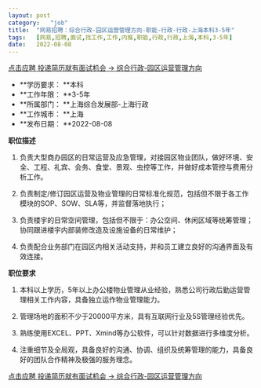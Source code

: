 ```yaml
---
layout:	post
category:	"job"
title:	"网易招聘：综合行政-园区运营管理方向-职能-行政-行政-上海本科3-5年"
tags:	[网易,招聘,面试,找工作,工作,内推,职能,行政,行政,上海,本科,3-5年]
date:	2022-08-08
---
```


[点击应聘 投递简历就有面试机会 ->  综合行政-园区运营管理方向](http://mobile.bole.netease.com/bole/boleDetail?id=36791&employeeId=346f03c3cda5f04c&key=all)



- **学历要求： **本科
- **工作年限： **3-5年
- **所属部门： **上海综合发展部-上海行政
- **工作城市： **上海
- **发布日期： **2022-08-08



**职位描述**

1.	负责大型商办园区的日常运营及应急管理，对接园区物业团队，做好环境、安全、工程、礼宾、会务、食堂、景观、虫控等工作，并做好成本管控与费用分析工作。

2.	负责制定/修订园区运营及物业管理的日常标准化规范，包括但不限于各工作模块的SOP、SOW、SLA等，并监督落地执行；

3.	负责楼宇的日常空间管理，包括但不限于：办公空间、休闲区域等统筹管理；协同跟进楼宇内部装修改造及设施设备的日常维护；

4.	负责配合业务部门在园区内相关活动支持，并和员工建立良好的沟通界面及有效连接。



**职位要求**

1.	本科以上学历，5年以上办公楼物业管理从业经验，熟悉公司行政后勤运营管理相关工作内容，具备独立运作物业管理能力。 

2.	管理场地的面积不少于20000平方米，具有互联网行业及5S管理经验优先。

3.	熟练使用EXCEL、PPT、Xmind等办公软件，可以针对数据进行多维度分析。

4.	注重细节及全局观，具备良好的沟通、协调、组织及统筹管理的能力，具备良好的团队合作精神及极强的服务理念。



[点击应聘 投递简历就有面试机会 ->  综合行政-园区运营管理方向](http://mobile.bole.netease.com/bole/boleDetail?id=36791&employeeId=346f03c3cda5f04c&key=all)